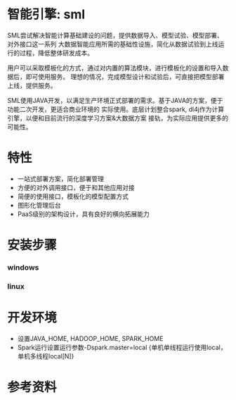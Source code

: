 # 智能引擎: sml

SML尝试解决智能计算基础建设的问题，提供数据导入、模型试验、模型部署、对外接口这一系列
大数据智能应用所需的基础性设施，简化从数据试验到上线运行的过程，降低整体研发成本。

用户可以采取模板化的方式，通过对内置的算法模块，进行模板化的设置和导入数据后，即可使用服务。
理想的情况，完成模型设计和试验后，可直接把模型部署上线，提供服务。

SML使用JAVA开发，以满足生产环境正式部署的需求。基于JAVA的方案，便于功能二次开发，更适合商业环境的
实际使用。底层计划整合spark, dl4j作为计算引擎，以便和目前流行的深度学习方案&大数据方案
接轨，为实际应用提供更多的可能性。

# 特性

- 一站式部署方案，简化部署管理
- 方便的对外调用接口，便于和其他应用对接
- 简便的使用接口，模板化的模型配置方式
- 图形化管理后台
- PaaS级别的架构设计，具有良好的横向拓展能力

# 安装步骤

### windows

### linux

# 开发环境

- 设置JAVA_HOME, HADOOP_HOME, SPARK_HOME
- Spark运行设置运行参数-Dspark.master=local {单机单线程运行使用local，单机多线程local[N]}

# 参考资料

